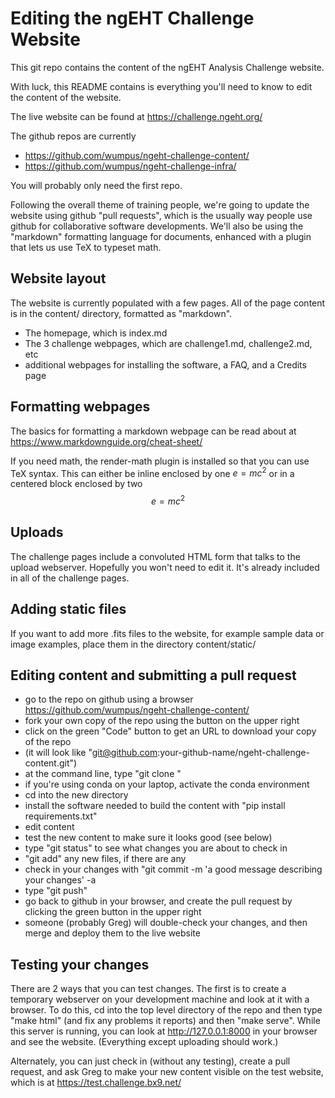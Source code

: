 # Editing the ngEHT Challenge Website

This git repo contains the content of the ngEHT Analysis Challenge website.

With luck, this README contains is everything you'll need to know to
edit the content of the website.

The live website can be found at https://challenge.ngeht.org/

The github repos are currently
- https://github.com/wumpus/ngeht-challenge-content/
- https://github.com/wumpus/ngeht-challenge-infra/

You will probably only need the first repo.

Following the overall theme of training people, we're going to update
the website using github "pull requests", which is the usually way
people use github for collaborative software developments. We'll also
be using the "markdown" formatting language for documents, enhanced
with a plugin that lets us use TeX to typeset math.

## Website layout

The website is currently populated with a few pages. All of the page
content is in the content/ directory, formatted as "markdown".

- The homepage, which is index.md
- The 3 challenge webpages, which are challenge1.md, challenge2.md, etc
- additional webpages for installing the software, a FAQ, and a Credits page

## Formatting webpages

The basics for formatting a markdown webpage can be read about at
https://www.markdownguide.org/cheat-sheet/

If you need math, the render-math plugin is installed so that you can
use TeX syntax. This can either be inline enclosed by one $e=mc^2$ or
in a centered block enclosed by two $$e = mc^2$$

## Uploads

The challenge pages include a convoluted HTML form that talks to the
upload webserver. Hopefully you won't need to edit it. It's already included
in all of the challenge pages.

## Adding static files

If you want to add more .fits files to the website, for example sample data or
image examples, place them in the directory content/static/

## Editing content and submitting a pull request

- go to the repo on github using a browser https://github.com/wumpus/ngeht-challenge-content/
- fork your own copy of the repo using the button on the upper right
- click on the green "Code" button to get an URL to download your copy of the repo
- (it will look like "git@github.com:your-github-name/ngeht-challenge-content.git")
- at the command line, type "git clone <url>"
- if you're using conda on your laptop, activate the conda environment
- cd into the new directory
- install the software needed to build the content with "pip install requirements.txt"
- edit content
- test the new content to make sure it looks good (see below)
- type "git status" to see what changes you are about to check in
- "git add" any new files, if there are any
- check in your changes with "git commit -m 'a good message describing your changes' -a
- type "git push"
- go back to github in your browser, and create the pull request by clicking the green button in the upper right
- someone (probably Greg) will double-check your changes, and then merge and deploy them to the live website

## Testing your changes

There are 2 ways that you can test changes. The first is to create a
temporary webserver on your development machine and look at it with a
browser. To do this, cd into the top level directory of the repo and
then type "make html" (and fix any problems it reports) and then "make
serve". While this server is running, you can look at
http://127.0.0.1:8000 in your browser and see the
website. (Everything except uploading should work.)

Alternately, you can just check in (without any testing), create a
pull request, and ask Greg to make your new content visible on the
test website, which is at https://test.challenge.bx9.net/
